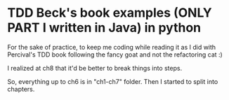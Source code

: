 # TDD Beck's book examples (ONLY PART I written in Java) in python
For the sake of practice, to keep me coding while reading it as I did with Percival's TDD book following the fancy goat and not the refactoring cat :)

I realized at ch8 that it'd be better to break things into steps.

So, everything up to ch6 is in "ch1-ch7" folder. Then I started to split into chapters.
